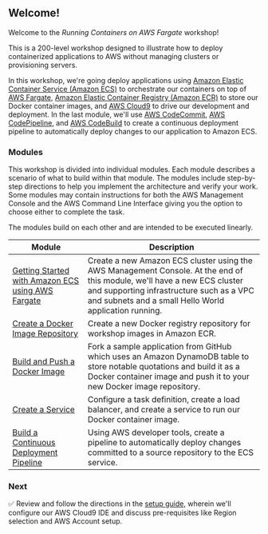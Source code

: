 ## Welcome!

Welcome to the _Running Containers on AWS Fargate_ workshop!

This is a 200-level workshop designed to illustrate how to deploy containerized
applications to AWS without managing clusters or provisioning servers.

In this workshop, we're going deploy applications using [Amazon Elastic
Container Service (Amazon ECS)][ecs] to orchestrate our containers on top of
[AWS Fargate][fargate], [Amazon Elastic Container Registry (Amazon ECR)][ecr] to
store our Docker container images, and [AWS Cloud9][cloud9] to drive our
development and deployment. In the last module, we'll use [AWS
CodeCommit][codecommit], [AWS CodePipeline][codepipeline], and [AWS
CodeBuild][codebuild] to create a continuous deployment pipeline to automatically
deploy changes to our application to Amazon ECS.

### Modules

This workshop is divided into individual modules. Each module describes a
scenario of what to build within that module. The modules include step-by-step
directions to help you implement the architecture and verify your work. Some
modules may contain instructions for both the AWS Management Console and the AWS
Command Line Interface giving you the option to choose either to complete the
task.

The modules build on each other and are intended to be executed linearly.

| Module | Description |
| ---------------- | -------------------------------------------------------- |
| [Getting Started with Amazon ECS using AWS Fargate][getting-started] | Create a new Amazon ECS cluster using the AWS Management Console. At the end of this module, we'll have a new ECS cluster and supporting infrastructure such as a VPC and subnets and a small Hello World application running. |
| [Create a Docker Image Repository][create-docker-image-repository] | Create a new Docker registry repository for workshop images in Amazon ECR. |
| [Build and Push a Docker Image][build-push-image] | Fork a sample application from GitHub which uses an Amazon DynamoDB table to store notable quotations and build it as a Docker container image and push it to your new Docker image repository. |
| [Create a Service][create-a-service] | Configure a task definition, create a load balancer, and create a service to run our Docker container image. |
| [Build a Continuous Deployment Pipeline][build-a-continuous-deployment-pipeline] | Using AWS developer tools, create a pipeline to automatically deploy changes committed to a source repository to the ECS service. |

### Next

✅ Review and follow the directions in the [setup guide][setup], wherein we'll
configure our AWS Cloud9 IDE and discuss pre-requisites like Region selection
and AWS Account setup.

[ecs]: http://aws.amazon.com/ecs/
[ecr]: http://aws.amazon.com/ecr/
[fargate]: http://aws.amazon.com/fargate/
[cloud9]: http://aws.amazon.com/cloud9/
[codepipeline]: http://aws.amazon.com/codepipeline/
[codebuild]: http://aws.amazon.com/codebuild/
[codecommit]: http://aws.amazon.com/codecommit/
[setup]: setup.html
[getting-started]: getting-started-with-amazon-ecs-using-aws-fargate.html
[create-docker-image-repository]: create-a-docker-image-repository.html
[build-push-image]: build-and-push-a-docker-image.html
[create-a-service]: create-a-service.html
[build-a-continuous-deployment-pipeline]: build-a-continuous-deployment-pipeline.html
